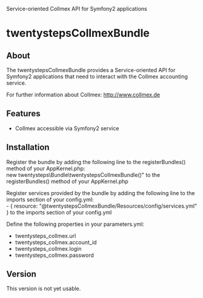 Service-oriented Collmex API for Symfony2 applications

# twentystepsCollmexBundle

## About

The twentystepsCollmexBundle provides a Service-oriented API for Symfony2 applications that need to interact with the Collmex accounting service.

For further information about Collmex: http://www.collmex.de

## Features

* Collmex accessible via Symfony2 service

## Installation

Register the bundle by adding the following line to the registerBundles() method of your AppKernel.php:  
new twentysteps\Bundle\twentystepsCollmexBundle()" to the registerBundles() method of your AppKernel.php

Register services provided by the bundle by adding the following line to the imports section of your config.yml:  
\- { resource: "@twentystepsCollmexBundle/Resources/config/services.yml" } to the imports section of your config.yml

Define the following properties in your parameters.yml:  
* twentysteps_collmex.url
* twentysteps_collmex.account_id
* twentysteps_collmex.login
* twentysteps_collmex.password

## Version

This version is not yet usable.